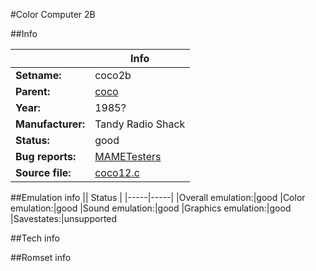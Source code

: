 #Color Computer 2B

##Info

||Info|
|-----|-----|
|**Setname:**|coco2b
|**Parent:**|[coco](coco.md)
|**Year:**|1985?
|**Manufacturer:**|Tandy Radio Shack
|**Status:**|good
|**Bug reports:**|[MAMETesters](http://mametesters.org/view_all_set.php?type=1&temporary=y&search=coco12.c)
|**Source file:**|[coco12.c](https://github.com/mamedev/mame/blob/master/src/mess/drivers/coco12.c)

##Emulation info
|| Status |
|-----|-----|
|Overall emulation:|good
|Color emulation:|good
|Sound emulation:|good
|Graphics emulation:|good
|Savestates:|unsupported

##Tech info

##Romset info

<!--- START OF EDITED COMMENT DO NOT TOUCH TEXT ABOVE-->
